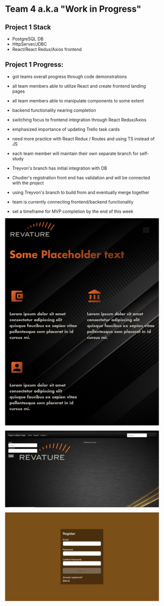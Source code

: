 # Team 4 a.k.a "Work in Progress"

## Project 1 Stack
* PostgreSQL DB
* HttpServer/JDBC
* React/React Redux/Axios frontend

## Project 1 Progress:
* got teams overall progress through code demonstrations
* all team members able to utilize React and create frontend landing pages
* all team members able to manipulate components to some extent
* backend functionality nearing completion
* switching focus to frontend integration through React Redux/Axios
* emphasized importance of updating Trello task cards

* need more practice with React Redux / Routes and using TS instead of JS
* each team member will maintain their own separate branch for self-study

* Treyvon's branch has initial integration with DB
* Chudier's registration front end has validation and will be connected with the project
* using Treyvon's branch to build from and eventually merge together

* team is currently connecting frontend/backend functionality

* set a timeframe for MVP completion by the end of this week

![Frontend login page](https://github.com/230123-UTA-SH-Java-React-AWS/Team4Project1/blob/63124cc6f545baa3e546fcfbcf6276db6ece20f0/screenshots/frontEndTemp.png?raw=true)

![Frontend registration component](https://github.com/230123-UTA-SH-Java-React-AWS/Team4Project1/blob/cb2ffc21f4dca29154616b3bb4ea2db8bd42a055/screenshots/FrontEnd-Screenshot%202023-02-19%20015254.png?raw=true)

![Frontend landing page](https://github.com/230123-UTA-SH-Java-React-AWS/Team4Project1/blob/63124cc6f545baa3e546fcfbcf6276db6ece20f0/screenshots/regFrontEnd.png?raw=true)





